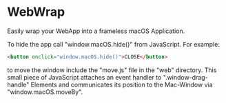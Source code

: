 # WebWrap

Easily wrap your WebApp into a frameless macOS Application.

To hide the app call "window.macOS.hide()" from JavaScript.
For example:
```html
<button onclick="window.macOS.hide()">CLOSE</button>
```

to move the window include the "move.js" file in the "web" directory. This small piece of JavaScript attaches an event handler to ".window-drag-handle" Elements and communicates its position to the Mac-Window via "window.macOS.moveBy".
